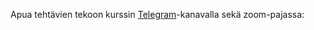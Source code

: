 Apua tehtävien tekoon kurssin [Telegram](https://telegram.me/ohjelmistotuotanto)-kanavalla sekä zoom-pajassa:

<!-- TODO: zoom paja-ajat -->
